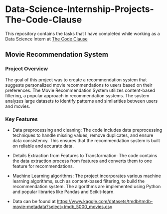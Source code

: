 # Data-Science-Internship-Projects-The-Code-Clause
This repository contains the tasks that I have completed while working as a Data Science Intern at  [The Code Clause](https://internship.codeclause.com)

## Movie Recommendation System
### Project Overview
The goal of this project was to create a recommendation system that suggests personalized movie recommendations to users based on their preferences. The Movie Recommendation System utilizes content-based filtering, a popular approach in recommendation systems. The system analyzes large datasets to identify patterns and similarities between users and movies. 

### Key Features
* Data preprocessing and cleaning: The code includes data preprocessing techniques to handle missing values, remove duplicates, and ensure data consistency. This ensures that the recommendation system is built on reliable and accurate data.

* Details Extraction from Features to Transformation: The code contains the data extraction process from features and converts them to one feature for recommendations.
    
* Machine Learning algorithms: The project incorporates various machine learning algorithms, such as content-based filtering, to build the recommendation system. The algorithms are implemented using Python and popular libraries like Pandas and Scikit-learn.

* Data can be found at https://www.kaggle.com/datasets/tmdb/tmdb-movie-metadata?select=tmdb_5000_movies.csv
